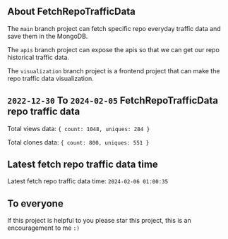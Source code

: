 ## About FetchRepoTrafficData

The `main` branch project can fetch specific repo everyday traffic data and save them in the MongoDB.

The `apis` branch project can expose the apis so that we can get our repo historical traffic data.

The `visualization` branch project is a frontend project that can make the repo traffic data visualization.

## `2022-12-30` To `2024-02-05` FetchRepoTrafficData repo traffic data

Total views data: `{ count: 1048, uniques: 284 }`

Total clones data: `{ count: 800, uniques: 551 }`

## Latest fetch repo traffic data time

Latest fetch repo traffic data time: `2024-02-06 01:00:35`

## To everyone

If this project is helpful to you please star this project, this is an encouragement to me `:)`



